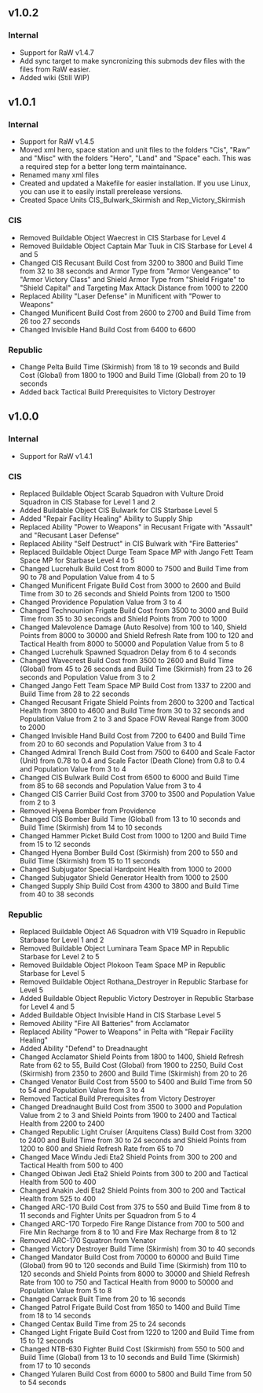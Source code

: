 ## v1.0.2

### Internal

- Support for RaW v1.4.7
- Add sync target to make syncronizing this submods dev files with the files from RaW easier.
- Added wiki (Still WIP)

## v1.0.1

### Internal

- Support for RaW v1.4.5
- Moved xml hero, space station and unit files to the folders "Cis", "Raw" and "Misc" with the folders "Hero", "Land" and "Space" each. This was a required step for a better long term maintainance.
- Renamed many xml files
- Created and updated a Makefile for easier installation. If you use Linux, you can use it to easily install prerelease versions.
- Created Space Units CIS_Bulwark_Skirmish and Rep_Victory_Skirmish

### CIS

- Removed Buildable Object Waecrest in CIS Starbase for Level 4
- Removed Buildable Object Captain Mar Tuuk in CIS Starbase for Level 4 and 5
- Changed CIS Recusant Build Cost from 3200 to 3800 and Build Time from 32 to 38 seconds and Armor Type from "Armor Vengeance" to "Armor Victory Class" and Shield Armor Type from "Shield Frigate" to "Shield Capital" and Targeting Max Attack Distance from 1000 to 2200
- Replaced Ability "Laser Defense" in Munificent with "Power to Weapons"
- Changed Munificent Build Cost from 2600 to 2700 and Build Time from 26 too 27 seconds
- Changed Invisible Hand Build Cost from 6400 to 6600

### Republic

- Change Pelta Build Time (Skirmish) from 18 to 19 seconds and Build Cost (Global) from 1800 to 1900 and Build Time (Global) from 20 to 19 seconds
- Added back Tactical Build Prerequisites to Victory Destroyer

## v1.0.0

### Internal

- Support for RaW v1.4.1

### CIS

- Replaced Buildable Object Scarab Squadron with Vulture Droid Squadron in CIS Stabase for Level 1 and 2
- Added Buildable Object CIS Bulwark for CIS Starbase Level 5
- Added "Repair Facility Healing" Ability to Supply Ship
- Replaced Ability "Power to Weapons" in Recusant Frigate with "Assault" and "Recusant Laser Defense"
- Replaced Ability "Self Destruct" in CIS Bulwark with "Fire Batteries"
- Replaced Buildable Object Durge Team Space MP with Jango Fett Team Space MP for Starbase Level 4 to 5
- Changed Lucrehulk Build Cost from 8000 to 7500 and Build Time from 90 to 78 and Population Value from 4 to 5
- Changed Munificent Frigate Build Cost from 3000 to 2600 and Build Time from 30 to 26 seconds and Shield Points from 1200 to 1500
- Changed Providence Population Value from 3 to 4
- Changed Technounion Frigate Build Cost from 3500 to 3000 and Build Time from 35 to 30 seconds and Shield Points from 700 to 1000
- Changed Malevolence Damage (Auto Resolve) from 100 to 140, Shield Points from 8000 to 30000 and Shield Refresh Rate from 100 to 120 and Tactical Health from 8000 to 50000 and Population Value from 5 to 8
- Changed Lucrehulk Spawned Squadron Delay from 6 to 4 seconds
- Changed Wavecrest Build Cost from 3500 to 2600 and Build Time (Global) from 45 to 26 seconds and Build Time (Skirmish) from 23 to 26 seconds and Population Value from 3 to 2
- Changed Jango Fett Team Space MP Build Cost from 1337 to 2200 and Build Time from 28 to 22 seconds
- Changed Recusant Frigate Shield Points from 2600 to 3200 and Tactical Health from 3800 to 4600 and Build Time from 30 to 32 seconds and Population Value from 2 to 3 and Space FOW Reveal Range from 3000 to 2000
- Changed Invisible Hand Build Cost from 7200 to 6400 and Build Time from 20 to 60 seconds and Population Value from 3 to 4
- Changed Admiral Trench Build Cost from 7500 to 6400 and Scale Factor (Unit) from 0.78 to 0.4 and Scale Factor (Death Clone) from 0.8 to 0.4 and Population Value from 3 to 4
- Changed CIS Bulwark Build Cost from 6500 to 6000 and Build Time from 85 to 68 seconds and Population Value from 3 to 4
- Changed CIS Carrier Build Cost from 3700 to 3500 and Population Value from 2 to 3
- Removed Hyena Bomber from Providence
- Changed CIS Bomber Build Time (Global) from 13 to 10 seconds and Build Time (Skirmish) from 14 to 10 seconds
- Changed Hammer Picket Build Cost from 1000 to 1200 and Build Time from 15 to 12 seconds
- Changed Hyena Bomber Build Cost (Skirmish) from 200 to 550 and Build Time (Skirmish) from 15 to 11 seconds
- Changed Subjugator Special Hardpoint Health from 1000 to 2000
- Changed Subjugator Shield Generator Health from 1000 to 2500
- Changed Supply Ship Build Cost from 4300 to 3800 and Build Time from 40 to 38 seconds

### Republic

- Replaced Buildable Object A6 Squadron with V19 Squadro in Republic Starbase for Level 1 and 2
- Removed Buildable Object Luminara Team Space MP in Republic Starbase for Level 2 to 5
- Removed Buildable Object Plokoon Team Space MP in Republic Starbase for Level 5
- Removed Buildable Object Rothana_Destroyer in Republic Starbase for Level 5
- Added Buildable Object Republic Victory Destroyer in Republic Starbase for Level 4 and 5
- Added Buildable Object Invisible Hand in CIS Starbase Level 5
- Removed Ability "Fire All Batteries" from Acclamator
- Replaced Ability "Power to Weapons" in Pelta  with "Repair Facility Healing"
- Added Ability "Defend" to Dreadnaught
- Changed Acclamator Shield Points from 1800 to 1400, Shield Refresh Rate from 62 to 55, Build Cost (Global) from 1900 to 2250, Build Cost (Skirmish) from 2350 to 2600 and Build Time (Skirmish) from 20 to 26
- Changed Venator Build Cost from 5500 to 5400 and Build Time from 50 to 54 and Population Value from 3 to 4
- Removed Tactical Build Prerequisites from Victory Destroyer
- Changed Dreadnaught Build Cost from 3500 to 3000 and Population Value from 2 to 3 and Shield Points from 1900 to 2400 and Tactical Health from 2200 to 2400
- Changed Republic Light Cruiser (Arquitens Class) Build Cost from 3200 to 2400 and Build Time from 30 to 24 seconds and Shield Points from 1200 to 800 and Shield Refresh Rate from 65 to 70
- Changed Mace Windu Jedi Eta2 Shield Points from 300 to 200 and Tactical Health from 500 to 400
- Changed Obiwan Jedi Eta2 Shield Points from 300 to 200 and Tactical Health from 500 to 400
- Changed Anakin Jedi Eta2 Shield Points from 300 to 200 and Tactical Health from 525 to 400
- Changed ARC-170 Build Cost from 375 to 550 and Build Time from 8 to 11 seconds and Fighter Units per Squadron from 5 to 4
- Changed ARC-170 Torpedo Fire Range Distance from 700 to 500 and Fire Min Recharge from 8 to 10 and Fire Max Recharge from 8 to 12
- Removed ARC-170 Squatron from Venator
- Changed Victory Destroyer Build Time (Skirmish) from 30 to 40 seconds
- Changed Mandator Build Cost from 70000 to 60000 and Build Time (Global) from 90 to 120 seconds and Build Time (Skirmish) from 110 to 120 seconds and Shield Points from 8000 to 30000 and Shield Refresh Rate from 100 to 750 and Tactical Health from 9000 to 50000 and Population Value from 5 to 8
- Changed Carrack Built Time from 20 to 16 seconds
- Changed Patrol Frigate Build Cost from 1650 to 1400 and Build Time from 18 to 14 seconds
- Changed Centax Build Time from 25 to 24 seconds
- Changed Light Frigate Build Cost from 1220 to 1200 and Build Time from 15 to 12 seconds
- Changed NTB-630 Fighter Build Cost (Skirmish) from 550 to 500 and Build Time (Global) from 13 to 10 seconds and Build Time (Skirmish) from 17 to 10 seconds
- Changed Yularen Build Cost from 6000 to 5800 and Build Time from 50 to 54 seconds
